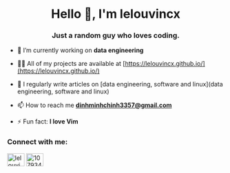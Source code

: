 <h1 align="center">Hello 👋, I'm lelouvincx</h1>
<h3 align="center">Just a random guy who loves coding.</h3>

- 🔭 I’m currently working on **data engineering**

- 👨‍💻 All of my projects are available at [https://lelouvincx.github.io/](https://lelouvincx.github.io/)

- 📝 I regularly write articles on [data engineering, software and linux](data engineering, software and linux)

- 📫 How to reach me **dinhminhchinh3357@gmail.com**

- ⚡ Fun fact: **I love Vim**

<h3 align="left">Connect with me:</h3>
<p align="left">
<a href="https://linkedin.com/in/lelouvincx" target="blank"><img align="center" src="https://raw.githubusercontent.com/rahuldkjain/github-profile-readme-generator/master/src/images/icons/Social/linked-in-alt.svg" alt="lelouvincx" height="30" width="40" /></a>
<a href="https://stackoverflow.com/users/10793419" target="blank"><img align="center" src="https://raw.githubusercontent.com/rahuldkjain/github-profile-readme-generator/master/src/images/icons/Social/stack-overflow.svg" alt="10793419" height="30" width="40" /></a>
</p>
